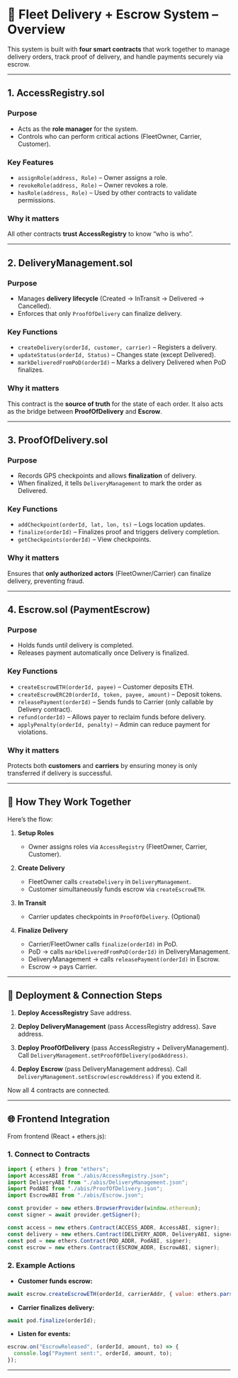 # 🚚 Fleet Delivery + Escrow System – Overview

This system is built with **four smart contracts** that work together to manage delivery orders, track proof of delivery, and handle payments securely via escrow.

---

## 1. **AccessRegistry.sol**

### Purpose

* Acts as the **role manager** for the system.
* Controls who can perform critical actions (FleetOwner, Carrier, Customer).

### Key Features

* `assignRole(address, Role)` – Owner assigns a role.
* `revokeRole(address, Role)` – Owner revokes a role.
* `hasRole(address, Role)` – Used by other contracts to validate permissions.

### Why it matters

All other contracts **trust AccessRegistry** to know “who is who”.

---

## 2. **DeliveryManagement.sol**

### Purpose

* Manages **delivery lifecycle** (Created → InTransit → Delivered → Cancelled).
* Enforces that only `ProofOfDelivery` can finalize delivery.

### Key Functions

* `createDelivery(orderId, customer, carrier)` – Registers a delivery.
* `updateStatus(orderId, Status)` – Changes state (except Delivered).
* `markDeliveredFromPoD(orderId)` – Marks a delivery Delivered when PoD finalizes.

### Why it matters

This contract is the **source of truth** for the state of each order.
It also acts as the bridge between **ProofOfDelivery** and **Escrow**.

---

## 3. **ProofOfDelivery.sol**

### Purpose

* Records GPS checkpoints and allows **finalization** of delivery.
* When finalized, it tells `DeliveryManagement` to mark the order as Delivered.

### Key Functions

* `addCheckpoint(orderId, lat, lon, ts)` – Logs location updates.
* `finalize(orderId)` – Finalizes proof and triggers delivery completion.
* `getCheckpoints(orderId)` – View checkpoints.

### Why it matters

Ensures that **only authorized actors** (FleetOwner/Carrier) can finalize delivery, preventing fraud.

---

## 4. **Escrow\.sol (PaymentEscrow)**

### Purpose

* Holds funds until delivery is completed.
* Releases payment automatically once Delivery is finalized.

### Key Functions

* `createEscrowETH(orderId, payee)` – Customer deposits ETH.
* `createEscrowERC20(orderId, token, payee, amount)` – Deposit tokens.
* `releasePayment(orderId)` – Sends funds to Carrier (only callable by Delivery contract).
* `refund(orderId)` – Allows payer to reclaim funds before delivery.
* `applyPenalty(orderId, penalty)` – Admin can reduce payment for violations.

### Why it matters

Protects both **customers** and **carriers** by ensuring money is only transferred if delivery is successful.

---

## 🔗 How They Work Together

Here’s the flow:

1. **Setup Roles**

   * Owner assigns roles via `AccessRegistry` (FleetOwner, Carrier, Customer).

2. **Create Delivery**

   * FleetOwner calls `createDelivery` in `DeliveryManagement`.
   * Customer simultaneously funds escrow via `createEscrowETH`.

3. **In Transit**

   * Carrier updates checkpoints in `ProofOfDelivery`. (Optional)

4. **Finalize Delivery**

   * Carrier/FleetOwner calls `finalize(orderId)` in PoD.
   * PoD → calls `markDeliveredFromPoD(orderId)` in DeliveryManagement.
   * DeliveryManagement → calls `releasePayment(orderId)` in Escrow.
   * Escrow → pays Carrier.

---

## 🔧 Deployment & Connection Steps

1. **Deploy AccessRegistry**
   Save address.

2. **Deploy DeliveryManagement** (pass AccessRegistry address).
   Save address.

3. **Deploy ProofOfDelivery** (pass AccessRegistry + DeliveryManagement).
   Call `DeliveryManagement.setProofOfDelivery(podAddress)`.

4. **Deploy Escrow** (pass DeliveryManagement address).
   Call `DeliveryManagement.setEscrow(escrowAddress)` if you extend it.

Now all 4 contracts are connected.

---

## 🌐 Frontend Integration

From frontend (React + ethers.js):

### 1. Connect to Contracts

```js
import { ethers } from "ethers";
import AccessABI from "./abis/AccessRegistry.json";
import DeliveryABI from "./abis/DeliveryManagement.json";
import PodABI from "./abis/ProofOfDelivery.json";
import EscrowABI from "./abis/Escrow.json";

const provider = new ethers.BrowserProvider(window.ethereum);
const signer = await provider.getSigner();

const access = new ethers.Contract(ACCESS_ADDR, AccessABI, signer);
const delivery = new ethers.Contract(DELIVERY_ADDR, DeliveryABI, signer);
const pod = new ethers.Contract(POD_ADDR, PodABI, signer);
const escrow = new ethers.Contract(ESCROW_ADDR, EscrowABI, signer);
```

### 2. Example Actions

* **Customer funds escrow:**

```js
await escrow.createEscrowETH(orderId, carrierAddr, { value: ethers.parseEther("1.0") });
```

* **Carrier finalizes delivery:**

```js
await pod.finalize(orderId);
```

* **Listen for events:**

```js
escrow.on("EscrowReleased", (orderId, amount, to) => {
  console.log("Payment sent:", orderId, amount, to);
});
```

---
